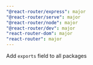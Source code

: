 ```yaml
---
"@react-router/express": major
"@react-router/serve": major
"@react-router/node": major
"@react-router/dev": major
"react-router-dom": major
"react-router": major
---
```


Add `exports` field to all packages

